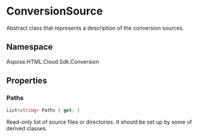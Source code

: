 # ConversionSource

Abstract class that represents a description of the conversion sources.

## Namespace

Aspose.HTML.Cloud.Sdk.Conversion



## Properties

### Paths

```c#
List<string> Paths { get; }
```

Read-only list of source files or directories. It should be set up by some of derived classes.